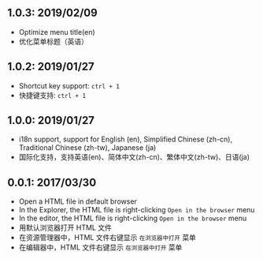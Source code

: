 ## 1.0.3: 2019/02/09
- Optimize menu title(en)
- 优化菜单标题（英语）

## 1.0.2: 2019/01/27
- Shortcut key support: `ctrl + 1`
- 快捷键支持: `ctrl + 1`

## 1.0.0: 2019/01/27
- i18n support, support for English (en), Simplified Chinese (zh-cn), Traditional Chinese (zh-tw), Japanese (ja)
- 国际化支持，支持英语(en)、简体中文(zh-cn)、繁体中文(zh-tw)、日语(ja)

## 0.0.1: 2017/03/30
- Open a HTML file in default browser
- In the Explorer, the HTML file is right-clicking `Open in the browser` menu
- In the editor, the HTML file is right-clicking `Open in the browser` menu
- 用默认浏览器打开 HTML 文件
- 在资源管理器中，HTML 文件右键显示 `在浏览器中打开` 菜单
- 在编辑器中，HTML 文件右键显示 `在浏览器中打开` 菜单
